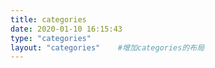 ```yaml
---
title: categories
date: 2020-01-10 16:15:43
type: "categories"
layout: "categories"    #增加categories的布局
---
```

